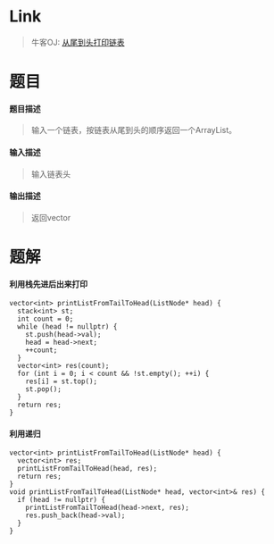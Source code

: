 # Link
> 牛客OJ: [从尾到头打印链表](https://www.nowcoder.com/practice/d0267f7f55b3412ba93bd35cfa8e8035?tpId=13&tqId=11156&tPage=1&rp=1&ru=/ta/coding-interviews&qru=/ta/coding-interviews/question-ranking)  

# 题目
#### 题目描述
> 输入一个链表，按链表从尾到头的顺序返回一个ArrayList。

#### 输入描述
> 输入链表头

#### 输出描述
> 返回vector

# 题解  
#### 利用栈先进后出来打印
```
vector<int> printListFromTailToHead(ListNode* head) {
  stack<int> st;
  int count = 0;
  while (head != nullptr) {
    st.push(head->val);
    head = head->next;
    ++count;
  }
  vector<int> res(count);
  for (int i = 0; i < count && !st.empty(); ++i) {
    res[i] = st.top();
    st.pop();
  }
  return res;
}
```
#### 利用递归
```
vector<int> printListFromTailToHead(ListNode* head) {
  vector<int> res;
  printListFromTailToHead(head, res);
  return res;
}
void printListFromTailToHead(ListNode* head, vector<int>& res) {
  if (head != nullptr) {
    printListFromTailToHead(head->next, res);
    res.push_back(head->val);
  }
}
```